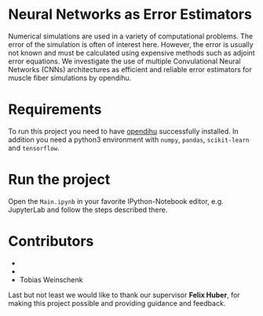 # Neural Networks as Error Estimators
Numerical simulations are used in a variety of computational problems. The error of the simulation is often of interest here. However, the error is usually not known and must be calculated using expensive methods such as adjoint error equations. We investigate the use of multiple Convulational Neural Networks (CNNs) architectures as efficient and reliable error estimators for muscle fiber simulations by opendihu.

# Requirements
To run this project you need to have [opendihu](https://github.com/maierbn/opendihu) successfully installed. In addition you need a python3 environment with ``numpy``, ``pandas``, ``scikit-learn`` and ``tensorflow``.

# Run the project
Open the ``Main.ipynb`` in your favorite IPython-Notebook editor, e.g. JupyterLab and follow the steps described there.

# Contributors
* 
* 
* Tobias Weinschenk

Last but not least we would like to thank our supervisor **Felix Huber**, for making this project possible and providing guidance and feedback.
